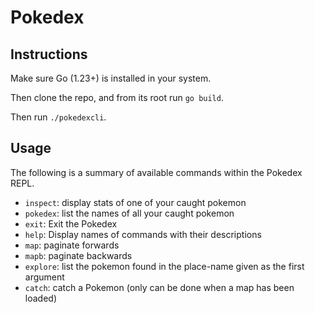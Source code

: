 # Pokedex

## Instructions

Make sure Go (1.23+) is installed in your system.

Then clone the repo, and from its root run `go build`.

Then run `./pokedexcli`.

## Usage

The following is a summary of available commands within the Pokedex
REPL.

- `inspect`: display stats of one of your caught pokemon
- `pokedex`: list the names of all your caught pokemon
- `exit`: Exit the Pokedex
- `help`: Display names of commands with their descriptions
- `map`: paginate forwards
- `mapb`: paginate backwards
- `explore`: list the pokemon found in the place-name given as the first argument
- `catch`: catch a Pokemon (only can be done when a map has been loaded)
